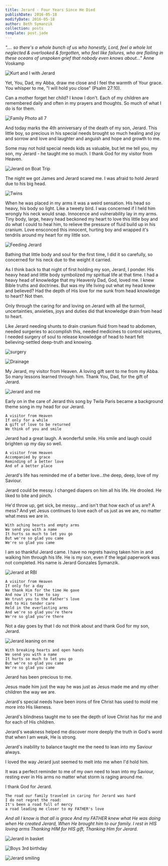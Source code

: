 ```yaml
---
title: Jerard - Four Years Since He Died
publishDate: 2016-05-18
modifyDate: 2016-05-18
author: Beth Symanzik
collection: posts
template: post.jade
---
```


 *".... so there's a whole bunch of us who honestly, Lord, feel a whole lot neglected & overlooked & forgotten, who feel like failures, who are flailing in these oceans of unspoken grief that nobody even knows about..."*    Anne Voskamp

 ![Kurt and I with Jerard](/images/552.jpg)

Yet, You, Dad, my Abba, draw me close and I feel the warmth of Your grace.  You whisper to me, "I will hold you close" (Psalm 27:10).

Can a mother forget her child?  I know I don't.  Each of my children are remembered daily and often in my prayers and thoughts.  So much of what I do is for them.

![Family Photo all 7](/images/Untitled-1.jpg)

And today marks the 4th anniversary of the death of my son, Jerard.  This little boy, so precious in his special needs brought so much healing and joy and sorrow and love and laughter and anguish and hope and growth to me.

Some may not hold special needs kids as valuable, but let me tell you, my son, my Jerard - he taught me so much.  I thank God for my visitor from Heaven.

![Jerard on Boat Trip](/images/P1000245.JPG)

The night we got James and Jerard scared me.  I was afraid to hold Jerard due to his big head.

![Twins](/images/100_0173.JPG)

When he was placed in my arms it was a weird sensation.  His head so heavy, his body so light. Like a tweety bird.  I was concerned if I held him wrongly his neck would snap.  Innocence and vulnerability lay in my arms.  Tiny body, large, heavy head beckoned my heart to love this little boy and do what I could to heal him, to relieve the pressure of fluid build up in his cranium.  Love ensconced this innocent, hurting boy and wrapped it's tendrils around my heart for my little son.

![Feeding Jerard](/images/IMGP7740.JPG)

Bathing that little body and soul for the first time, I did it so carefully, so concerned for his neck due to the weight it carried.

As I think back to that night of first holding my son, Jerard, I ponder.  His heavy head and little body symbolized my spiritual life at that time.  I had a heavy head of knowledge that my Heavenly Dad, God, loved me.  I knew Bible truths and doctrines.  But was my life living out what my head knew and believed?  Had the depth of His love for me sunk from head knowledge to heart?  Not then.

Only through the caring for and loving on Jerard with all the turmoil, uncertainties, anxieties, joys and duties did that knowledge drain from head to heart.

Like Jerard needing shunts to drain cranium fluid from head to abdomen, needed surgeries to accomplish this, needed medicines to control seizures, I needed surgery of soul to release knowledge of head to heart felt believing-settled deep-truth and knowing.

![surgery](/images/100_1203.JPG)

![Drainage](/images/100_0230.JPG)

My Jerard, my visitor from Heaven.  A loving gift sent to me from my Abba.  So many lessons learned through him.  Thank You, Dad, for the gift of Jerard.

![Jerard and me](/images/657.JPG)

 Early on in the care of Jerard this song by Twila Paris became a background theme song in my head for our Jerard.

```verse
A visitor from Heaven
If only for a while
A gift of love to be returned
We think of you and smile
```

Jerard had a great laugh.  A wonderful smile.  His smile and laugh could brighten up my day so well.

```verse
A visitor from Heaven
Accompanied by grace
Reminding of a better love
And of a better place
```

Jerard's life has reminded me of a better love...the deep, deep, love of my Saviour.

Jerard could be messy.  I changed diapers on him all his life.  He drooled.  He liked to bite and pinch.

He'd throw up, get sick, be messy....and isn't that how each of us are? A mess?  And yet Jesus continues to love each of us just as we are, no matter what mess we are in.

```verse
With aching hearts and empty arms
We send you with a name
It hurts so much to let you go
But we're so glad you came
We're so glad you came
```

I am so thankful Jerard came.  I have no regrets having taken him in and walking him through his life.  He is my son, even if the legal paperwork was not completed.  His name is Jerard Gonzales Symanzik.

![Jerard at RBI](/images/100_2182.JPG)

```verse
A visitor from Heaven
If only for a day
We thank Him for the time He gave
And now it's time to say
We trust you to the Father's love
And to His tender care
Held in the everlasting arms
And we're so glad you're there
We're so glad you're there
```

Not a day goes by that I do not think about and thank God for my son, Jerard.

![Jerard leaning on me](/images/660.JPG)

```verse
With breaking hearts and open hands
We send you with a name
It hurts so much to let you go
But we're so glad you came
We're so glad you came
```

Jerard has been precious to me.

Jesus made him just the way he was just as Jesus made me and my other children the way we are.

Jerard's special needs have been irons of fire Christ has used to mold me more into His likeness.

Jerard's blindness taught me to see the depth of love Christ has for me and for each of His children.

Jerard's weakness helped me discover more deeply the truth in God's word that when I am weak, He is strong.

Jerard's inability to balance taught me the need to lean into my Saviour always.

I loved the way Jerard just seemed to melt into me when I'd hold him.

It was a perfect reminder to me of my own need to lean into my Saviour, resting ever in His arms no matter what storm is raging around me.

I thank God for Jerard.

```verse
The road our family traveled in caring for Jerard was hard
I do not regret the road:
It's been a road full of mercy
a road leading me closer to my FATHER's love
```

*And all I know is that all is grace
And my FATHER knew what He was doing when He created Jerard,
When He brought him to our family.
I rest in HIS loving arms
Thanking HIM for HIS gift,
Thanking Him for Jerard.*

![Jerard in basket](/images/100_0241.JPG)


![Boys 3rd birthday](/images/100_4455.JPG)


![Jerard smiling](/images/1517.jpg)
